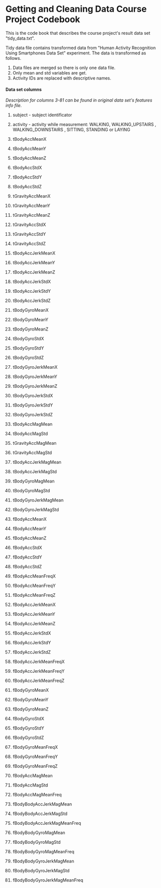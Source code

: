 # Getting and Cleaning Data Course Project Codebook
This is the code book that describes the course project's result data set "tidy_data.txt".

Tidy data file contains transformed data from "Human Activity Recognition Using Smartphones Data Set" experiment. The data is transformed as follows.
1. Data files are merged so there is only one data file.
2. Only mean and std variables are get.
3. Activity IDs are replaced with descriptive names.

#### Data set columns
*Description for columns 3-81 can be found in original data set's features info file.*
1. subject - subject identificator
2. activity - activity while measurement: WALKING, WALKING_UPSTAIRS
, WALKING_DOWNSTAIRS
, SITTING, STANDING
 or LAYING

3. tBodyAccMeanX
4. tBodyAccMeanY
5. tBodyAccMeanZ
6. tBodyAccStdX                
7. tBodyAccStdY                 
8. tBodyAccStdZ                
9. tGravityAccMeanX             
10. tGravityAccMeanY            
11. tGravityAccMeanZ             
12. tGravityAccStdX             
13. tGravityAccStdY              
14. tGravityAccStdZ             
15. tBodyAccJerkMeanX            
16. tBodyAccJerkMeanY           
17. tBodyAccJerkMeanZ            
18. tBodyAccJerkStdX            
19. tBodyAccJerkStdY             
20. tBodyAccJerkStdZ            
21. tBodyGyroMeanX               
22. tBodyGyroMeanY              
23. tBodyGyroMeanZ               
24. tBodyGyroStdX               
25. tBodyGyroStdY                
26. tBodyGyroStdZ               
27. tBodyGyroJerkMeanX           
28. tBodyGyroJerkMeanY          
29. tBodyGyroJerkMeanZ           
30. tBodyGyroJerkStdX           
31. tBodyGyroJerkStdY            
32. tBodyGyroJerkStdZ           
33. tBodyAccMagMean              
34. tBodyAccMagStd              
35. tGravityAccMagMean           
36. tGravityAccMagStd           
37. tBodyAccJerkMagMean          
38. tBodyAccJerkMagStd          
39. tBodyGyroMagMean             
40. tBodyGyroMagStd             
41. tBodyGyroJerkMagMean         
42. tBodyGyroJerkMagStd         
43. fBodyAccMeanX                
44. fBodyAccMeanY               
45. fBodyAccMeanZ                
46. fBodyAccStdX                
47. fBodyAccStdY                 
48. fBodyAccStdZ                
49. fBodyAccMeanFreqX            
50. fBodyAccMeanFreqY           
51. fBodyAccMeanFreqZ            
52. fBodyAccJerkMeanX           
53. fBodyAccJerkMeanY            
54. fBodyAccJerkMeanZ           
55. fBodyAccJerkStdX             
56. fBodyAccJerkStdY            
57. fBodyAccJerkStdZ             
58. fBodyAccJerkMeanFreqX       
59. fBodyAccJerkMeanFreqY        
60. fBodyAccJerkMeanFreqZ       
61. fBodyGyroMeanX               
62. fBodyGyroMeanY              
63. fBodyGyroMeanZ               
64. fBodyGyroStdX               
65. fBodyGyroStdY                
66. fBodyGyroStdZ               
67. fBodyGyroMeanFreqX           
68. fBodyGyroMeanFreqY          
69. fBodyGyroMeanFreqZ           
70. fBodyAccMagMean             
71. fBodyAccMagStd               
72. fBodyAccMagMeanFreq         
73. fBodyBodyAccJerkMagMean      
74. fBodyBodyAccJerkMagStd      
75. fBodyBodyAccJerkMagMeanFreq  
76. fBodyBodyGyroMagMean        
77. fBodyBodyGyroMagStd          
78. fBodyBodyGyroMagMeanFreq    
79. fBodyBodyGyroJerkMagMean     
80. fBodyBodyGyroJerkMagStd     
81. fBodyBodyGyroJerkMagMeanFreq
